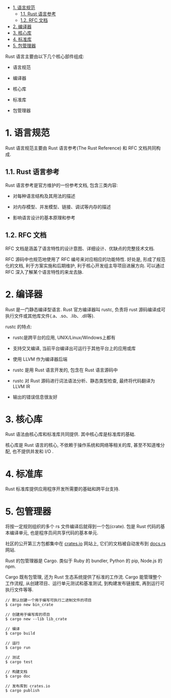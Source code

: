 
<!-- @import "[TOC]" {cmd="toc" depthFrom=1 depthTo=6 orderedList=false} -->

<!-- code_chunk_output -->

- [1. 语言规范](#1-语言规范)
  - [1.1. Rust 语言参考](#11-rust-语言参考)
  - [1.2. RFC 文档](#12-rfc-文档)
- [2. 编译器](#2-编译器)
- [3. 核心库](#3-核心库)
- [4. 标准库](#4-标准库)
- [5. 包管理器](#5-包管理器)

<!-- /code_chunk_output -->

Rust 语言主要由以下几个核心部件组成:

* 语言规范

* 编译器

* 核心库

* 标准库

* 包管理器

# 1. 语言规范

Rust 语言规范主要由 Rust 语言参考(The Rust Reference) 和 RFC 文档共同构成.

## 1.1. Rust 语言参考

Rust 语言参考是官方维护的一份参考文档, 包含三类内容:

* 对每种语言结构及其用法的描述

* 对内存模型、并发模型、链接、调试等内存的描述

* 影响语言设计的基本原理和参考

## 1.2. RFC 文档

RFC 文档是涵盖了语言特性的设计意图、详细设计、优缺点的完整技术文档.

RFC 源码中也规范地使用了 RFC 编号来对应相应的功能特性. 好处是, 形成了规范化的文档, 利于方案实施和后期维护, 利于核心开发组主导项目进展方向. 可以通过 RFC 深入了解某个语言特性的来龙去脉.

# 2. 编译器

Rust 是一门静态编译型语言. Rust 官方编译器叫 rustc, 负责将 rust 源码编译成可执行文件或其他库文件(.a、.so、.lib、.dll等).

rustc 的特点:

* rustc是跨平台的应用, UNIX/Linux/Windows上都有

* 支持交叉编译, 当前平台编译出可运行于其他平台上的应用或库

* 使用 LLVM 作为编译器后端

* rustc 是用 Rust 语言开发的, 包含在 Rust 语言源码中

* rustc 对 Rust 源码进行词法语法分析、静态类型检查, 最终将代码翻译为 LLVM IR

* 输出的错误信息很友好

# 3. 核心库

Rust 语法由核心库和标准库共同提供. 其中核心库是标准库的基础.

核心库是 Rust 语言的核心, 不依赖于操作系统和网络等相关的库, 甚至不知道堆分配, 也不提供并发和 I/O .

# 4. 标准库

Rust 标准库提供应用程序开发所需要的基础和跨平台支持.

# 5. 包管理器

将按一定规则组织的多个 rs 文件编译后就得到一个包(crate). 包是 Rust 代码的基本编译单元, 也是程序员间共享代码的基本单元.

社区的公开第三方包都集中在 [crates.io](https://crates.io/) 网站上, 它们的文档被自动发布到 [docs.rs](https://docs.rs/) 网站.

Rust 的包管理器是 Cargo. 类似于 Ruby 的 bundler, Python 的 pip, Node.js 的 npm.

Cargo 既有包管理, 还为 Rust 生态系统提供了标准的工作流. Cargo 能管理整个工作流程, 从创建项目、运行单元测试和基准测试, 到构建发布链接库, 再到运行可执行文件等等.

```
// 默认创建一个用于编写可执行二进制文件的项目
$ cargo new bin_crate

// 创建用于编写库的项目
$ cargo new --lib lib_crate

// 编译
$ cargo build

// 运行
$ cargo run

// 测试
$ cargo test

// 构建文档
$ cargo doc

// 发布库到 crates.io
$ cargo publish
```

